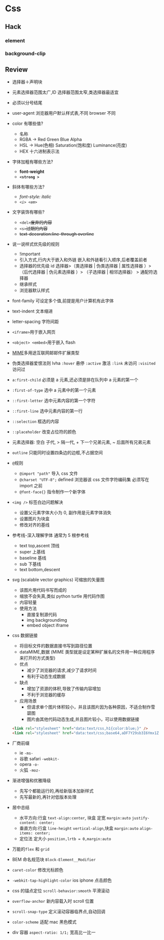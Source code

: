 # Css

## Hack

### element

<Element />

### background-clip

<BackgroundClip />

## Review

- 选择器＋声明块

- 元素选择器范围太广,ID 选择器范围太窄,类选择器最适宜

- 必须以分号结尾

- user-agent 浏览器用户默认样式表,不同 browser 不同

- color 有哪些值?

  - 名称
  - RGBA -> Red Green Blue Alpha
  - HSL -> Hue(色相) Saturation(饱和度) Luminance(亮度)
  - HEX 十六进制表示法

- 字体加粗有哪些方法?

  - <strong>font-weight</strong >
  - <strong>`<strong >`</strong >

- 斜体有哪些方法?

  - <em>font-style: italic</em>
  - <em>`<i> <em>`</em>

- 文字装饰有哪些?

  - `<del>`<del>废弃的内容</del>
  - `<s>`<s>过期的内容</s>
  - <s>text-decoration:line-through overline</s>

- 说一说样式优先级的规则

  - !important
  - 引入方式,行内大于嵌入和外链 嵌入和外链看引入顺序,后者覆盖前者
  - 选择器的优先级 id 选择器>（类选择器 | 伪类选择器 | 属性选择器 ）> （后代选择器 | 伪元素选择器 ）> （子选择器 | 相邻选择器） > 通配符选择器
  - 继承样式
  - 浏览器默认样式

- font-family 可设定多个值,前提是用户计算机有此字体

- text-indent 文本缩进

- letter-spacing 字符间距

- `<iframe>`用于嵌入网页

- `<object> <embed>`用于嵌入 flash

- [MIME](https://developer.mozilla.org/zh-CN/docs/Glossary/MIME_type)多用途互联网邮邮件扩展类型

- 伪类选择器爱恨法则 lvha `:hover` 悬停 `:active` 激活 `:link` 未访问 `:visited` 访问过

- `a:first-child` 必须是 a 元素,还必须是排在队列中 a 元素的第一个

- `:first-of-type` 选中 a 元素中的第一个元素

- `::first-letter` 选中元素内容的第一个字符

- `::first-line` 选中元素内容的第一行

- `::selection` 框选的内容

- `::placeholder` 改变占位符的颜色

- 元素选择器: 空白 子代, \> 隔一代, \+ 下一个兄弟元素, \~ 后面所有兄弟元素

- `outline` 只能同时设置四条边的边框,不占据空间

- `@`规则

  - `@import "path"` 导入 css 文件
  - `@charset "UTF-8";` defined 浏览器该 css 文件字符编码集 必须写在 import 之前
  - `@font-face{}` 指令制作一个新字体

- `<img />` 标签白边问题解决

  - 设置父元素字体大小为 0, 副作用是元素字体消失
  - 设置图片为块盒
  - 修改对齐的基线

- 参考线-深入理解字体 通常为 5 根参考线

  - text top,ascent 顶线
  - super 上基线
  - baseline 基线
  - sub 下基线
  - text bottom,descent

- svg (scalable vector graphics) 可缩放的矢量图

  - 该图片用代码书写而成的
  - 缩放不会失真,类似 python turtle 用代码作图
  - 内容轻量
  - 使用方法
    - 直接复制源代码
    - img backgroundimg
    - embed object iframe

- css 数据链接

  - 将目标文件的数据直接书写到路径位置
  - dataMIME,数据 (MIME 类型就是设定某种扩展名的文件用一种应用程序来打开的方式类型)
  - 优点
    - 减少了浏览器的请求,减少了请求时间
    - 有利于动态生成数据
  - 缺点
    - 增加了资源的体积,导致了传输内容增加
    - 不利于浏览器的缓存
  - 应用场景
    - 但请求单个图片体积较小，并且该图片因为各种原因，不适合制作雪碧图
    - 图片由其他代码动态生成,并且图片较小，可以使用数据链接

  ```html
  <link rel="stylesheet" href="data:text/css,h1{color:blue;}" />
  <link rel="stylesheet" href="data:text/css;base64,aDF7Y29sb3I6Ymx1ZTt9" />
  ```

- 厂商前缀

  - ie `-ms-`
  - 谷歌 safari `-webkit-`
  - opera `-o-`
  - 火狐 `-moz-`

- 渐进增强和优雅降级

  - 先写个都能运行的,再给新版本加新样式
  - 先写最新的,再针对低版本处理

- 居中总结

  - 水平方向:行盒 `text-align:center`, 块盒 定宽 `margin:auto` `justify-content: center;`
  - 垂直方向:行盒 `line-height` `vertical-align`,块盒 `margin:auto` `align-items: center;`
  - 定位法 定大小 `position,lrtb = 0,margin:auto`

- 万能的`flex` 和 `grid`

- BEM 命名规范块 `Block-Element__Modifier`

- `caret-color` 修改光标颜色

- `-webkit-tap-highlight-color` ios iphone 点击颜色

- css 的锚点定位 `scroll-behavior:smooth` 平滑滚动

- `overflow-anchor` 新内容载入时 scroll 位置

- `scroll-snap-type` 定义滚动容器临界点,自动回调

- `color-scheme` 适配 mac 黑色模式

- div 容器 `aspect-ratio: 1/1;` 宽高比一比一
